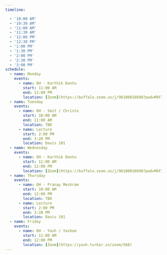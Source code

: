 ```yaml
---
timeline:

  - '10:00 AM'
  - '10:30 AM'
  - '11:00 AM'
  - '11:30 AM'
  - '12:00 PM'
  - '12:30 PM'
  - '1:00 PM'
  - '1:30 PM'
  - '2:00 PM'
  - '2:30 PM'
  - '3:00 PM'
schedule:
  - name: Monday
    events:
      - name: OH - Karthik Dantu
        start: 11:00 AM
        end: 12:00 PM
        location: [Zoom](https://buffalo.zoom.us/j/96108016690?pwd=MkFISHZxM2p5WUNDSnUvRXB3OW40Zz09&from=addon)
  - name: Tuesday
    events:
      - name: OH - Smit / Christo
        start: 10:00 AM
        end: 11:00 AM
        location: TBD
      - name: Lecture
        start: 2:00 PM
        end: 3:20 PM
        location: Davis 101
  - name: Wednesday
    events:
      - name: OH - Karthik Dantu
        start: 11:00 AM
        end: 12:00 PM
        location: [Zoom](https://buffalo.zoom.us/j/96108016690?pwd=MkFISHZxM2p5WUNDSnUvRXB3OW40Zz09&from=addon)
  - name: Thursday
    events:
      - name: OH - Pranay Meshram
        start: 10:00 AM
        end: 12:00 PM
        location: TBD
      - name: Lecture
        start: 2:00 PM
        end: 3:20 PM
        location: Davis 101
  - name: Friday
    events:
      - name: OH - Yash / Yashom 
        start: 11:00 AM
        end: 12:00 PM
        location: [Zoom](https://yash.turkar.in/zoom/568)
---
```

